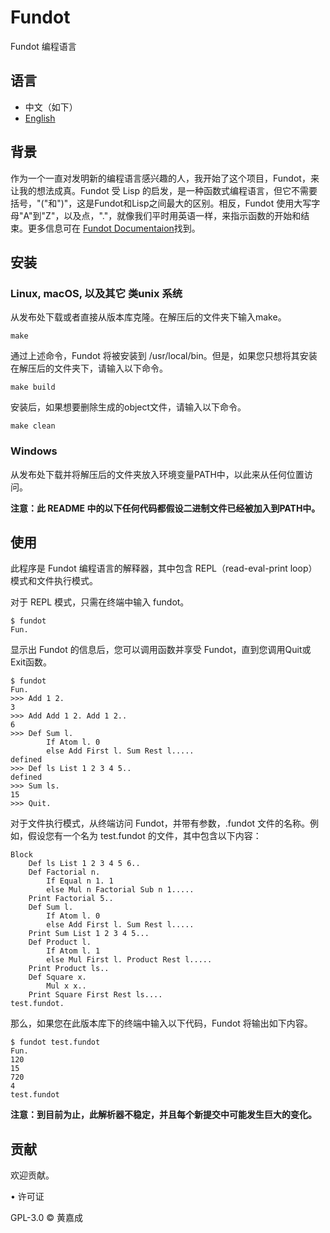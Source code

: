 # Fundot

Fundot 编程语言

## 语言

* 中文（如下）
* [English](README.md)

## 背景

作为一个一直对发明新的编程语言感兴趣的人，我开始了这个项目，Fundot，来让我的想法成真。Fundot 受 Lisp 的启发，是一种函数式编程语言，但它不需要括号，"("和")"，这是Fundot和Lisp之间最大的区别。相反，Fundot 使用大写字母"A"到"Z"，以及点，"."，就像我们平时用英语一样，来指示函数的开始和结束。更多信息可在 [Fundot Documentaion](https://fundot.readthedocs.io/en/latest/)找到。

## 安装

### Linux, macOS, 以及其它 类unix 系统

从发布处下载或者直接从版本库克隆。在解压后的文件夹下输入make。

    make
通过上述命令，Fundot 将被安装到 /usr/local/bin。但是，如果您只想将其安装在解压后的文件夹下，请输入以下命令。

    make build
安装后，如果想要删除生成的object文件，请输入以下命令。

    make clean

### Windows

从发布处下载并将解压后的文件夹放入环境变量PATH中，以此来从任何位置访问。

**注意：此 README 中的以下任何代码都假设二进制文件已经被加入到PATH中。**

## 使用

此程序是 Fundot 编程语言的解释器，其中包含 REPL（read-eval-print loop）模式和文件执行模式。

对于 REPL 模式，只需在终端中输入 fundot。

    $ fundot
    Fun.
显示出 Fundot 的信息后，您可以调用函数并享受 Fundot，直到您调用Quit或Exit函数。

    $ fundot
    Fun.
    >>> Add 1 2.
    3
    >>> Add Add 1 2. Add 1 2..
    6
    >>> Def Sum l.
            If Atom l. 0
            else Add First l. Sum Rest l.....
    defined
    >>> Def ls List 1 2 3 4 5..
    defined
    >>> Sum ls.
    15
    >>> Quit.
对于文件执行模式，从终端访问 Fundot，并带有参数，.fundot 文件的名称。例如，假设您有一个名为 test.fundot 的文件，其中包含以下内容：

    Block
        Def ls List 1 2 3 4 5 6..
        Def Factorial n.
            If Equal n 1. 1
            else Mul n Factorial Sub n 1.....
        Print Factorial 5..
        Def Sum l.
            If Atom l. 0
            else Add First l. Sum Rest l.....
        Print Sum List 1 2 3 4 5...
        Def Product l.
            If Atom l. 1
            else Mul First l. Product Rest l.....
        Print Product ls..
        Def Square x.
            Mul x x..
        Print Square First Rest ls....
    test.fundot.
那么，如果您在此版本库下的终端中输入以下代码，Fundot 将输出如下内容。

    $ fundot test.fundot
    Fun.
    120 
    15 
    720 
    4 
    test.fundot
**注意：到目前为止，此解析器不稳定，并且每个新提交中可能发生巨大的变化。**

## 贡献

欢迎贡献。

• 许可证

GPL-3.0 © 黄嘉成
